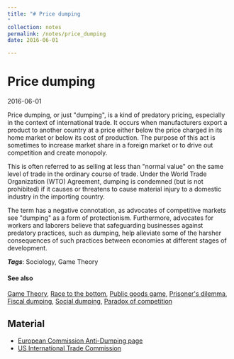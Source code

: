 ```yaml
---
title: "# Price dumping
"
collection: notes
permalink: /notes/price_dumping
date: 2016-06-01

---
```


# Price dumping

2016-06-01

Price dumping, or just "dumping", is a kind of predatory pricing, especially in the context of international trade. It occurs when manufacturers export a product to another country at a price either below the price charged in its home market or below its cost of production. The purpose of this act is sometimes to increase market share in a foreign market or to drive out competition and create monopoly.

This is often referred to as selling at less than "normal value" on the same level of trade in the ordinary course of trade. Under the World Trade Organization (WTO) Agreement, dumping is condemned (but is not prohibited) if it causes or threatens to cause material injury to a domestic industry in the importing country.

The term has a negative connotation, as advocates of competitive markets see "dumping" as a form of protectionism. Furthermore, advocates for workers and laborers believe that safeguarding businesses against predatory practices, such as dumping, help alleviate some of the harsher consequences of such practices between economies at different stages of development.

***Tags***: Sociology, Game Theory

#### See also
[Game Theory](/notes/game_theory), [Race to the bottom](/notes/race_to_the_bottom), [Public goods game](/notes/public_goods_game), [Prisoner's dilemma](/notes/prisoner's_dilemma), [Fiscal dumping](/notes/fiscal_dumping), [Social dumping](/notes/social_dumping), [Paradox of competition](/notes/paradox_of_competition)

## Material
* [European Commission Anti-Dumping page](http://ec.europa.eu/trade/policy/accessing-markets/trade-defence/actions-against-imports-into-the-eu/anti-dumping/index_en.htm)
* [US International Trade Commission](http://www.usitc.gov/trade_remedy/731_ad_701_cvd/index.htm)




